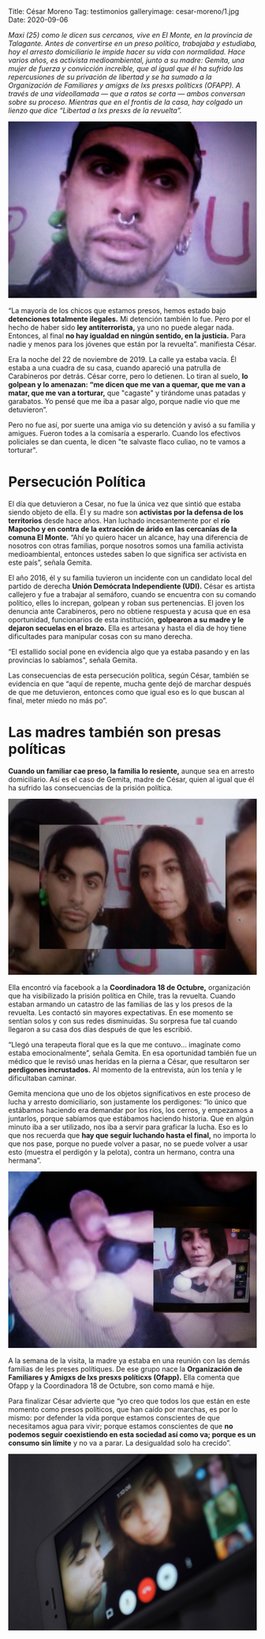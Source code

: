 Title: César Moreno
Tag: testimonios
galleryimage: cesar-moreno/1.jpg
Date: 2020-09-06

*Maxi (25) como le dicen sus cercanos, vive en El Monte, en la provincia de Talagante. Antes de convertirse en un preso político, trabajaba y estudiaba, hoy el arresto domiciliario le impide hacer su vida con normalidad. Hace varios años, es activista medioambiental, junto a su madre: Gemita, una mujer de fuerza y convicción increíble, que al igual que él ha sufrido las repercusiones de su privación de libertad y se ha sumado a la Organización de Familiares y amigxs de lxs presxs políticxs (OFAPP). A través de una videollamada — que a ratos se corta — ambos conversan sobre su proceso. Mientras que en el frontis de la casa, hay colgado un lienzo que dice “Libertad a lxs presxs de la revuelta”.*

![cesar-moreno/1.jpg](./images/cesar-moreno/1.jpg)

“La mayoría de los chicos que estamos presos, hemos estado bajo **detenciones totalmente ilegales.** Mi detención también lo fue. Pero por el hecho de haber sido **ley antiterrorista,** ya uno no puede alegar nada. Entonces, al final **no hay igualdad en ningún sentido, en la justicia.** Para nadie y menos para los jóvenes que están por la revuelta”. manifiesta César.

Era la noche del 22 de noviembre de 2019. La calle ya estaba vacía. Él estaba a una cuadra de su casa, cuando apareció una patrulla de Carabineros por detrás. César corre, pero lo detienen.  Lo tiran al suelo, **lo golpean y lo amenazan: “me dicen que me van a quemar, que me van a matar, que me van a torturar,** que "cagaste" y tirándome unas patadas y garabatos. Yo pensé que me iba a pasar algo, porque nadie vio que me detuvieron”.

Pero no fue así, por suerte una amiga vio su detención y avisó a su familia y amigues. Fueron todes a la comisaría a esperarlo. Cuando los efectivos policiales se dan cuenta, le dicen "te salvaste flaco culiao, no te vamos a torturar".

# Persecución Política

El día que detuvieron a Cesar, no fue la única vez que sintió que estaba siendo objeto de ella. Él y su madre son **activistas por la defensa de los territorios** desde hace años. Han luchado incesantemente por el **río Mapocho y en contra de la extracción de árido en las cercanías de la comuna El Monte.** “Ahí yo quiero hacer un alcance, hay una diferencia de nosotros con otras familias, porque nosotros somos una familia activista medioambiental, entonces ustedes saben  lo que significa ser activista en este país”, señala Gemita.

El año 2016, él y su familia tuvieron un incidente con un candidato local del partido de derecha **Unión Demócrata Independiente (UDI).** César es artista callejero y fue a trabajar al semáforo, cuando se encuentra con su comando político, elles lo increpan, golpean y roban sus pertenencias. El joven los denuncia ante Carabineros, pero no obtiene respuesta y acusa que en esa oportunidad, funcionarios de esta institución, **golpearon a su madre y le dejaron secuelas en el brazo.** Ella es artesana y hasta el día de hoy tiene dificultades para manipular cosas con su mano derecha.

“El estallido social pone en evidencia algo que ya estaba pasando y en las provincias lo sabíamos", señala Gemita.

Las consecuencias de esta persecución política, según César, también se evidencia en que “aquí de repente, mucha gente dejó de marchar después de que me detuvieron, entonces como que igual  eso es lo que buscan al final, meter miedo no más po”.

# Las madres también son presas políticas

**Cuando un familiar cae preso, la familia lo resiente,** aunque sea en arresto domiciliario. Así es el caso de Gemita, madre de César, quien al igual que él ha sufrido las consecuencias de la prisión política.

![cesar-moreno/2.jpg](./images/cesar-moreno/2.jpg)

Ella encontró vía facebook a la **Coordinadora 18 de Octubre,** organización que ha visibilizado la prisión política en Chile, tras la revuelta. Cuando estaban armando un catastro de las familias de las y los presos de la revuelta. Les contactó sin mayores expectativas. En ese momento se sentían solos y con sus redes disminuidas. Su sorpresa fue tal cuando llegaron a su casa dos días después de que les escribió.

“Llegó una terapeuta floral que es la que me contuvo… imagínate como estaba emocionalmente”, señala Gemita. En esa oportunidad también fue un médico que le revisó unas heridas en la pierna a César, que resultaron ser **perdigones incrustados.** Al momento de la entrevista, aún los tenía y le dificultaban caminar.

Gemita menciona que uno de los objetos significativos en este proceso de lucha y arresto domiciliario, son justamente los perdigones: “lo único que estábamos haciendo era demandar por los ríos, los cerros, y empezamos a juntarlos, porque sabíamos que estábamos haciendo historia. Que en algún minuto iba a ser utilizado, nos iba a servir para graficar la lucha. Eso es lo que nos recuerda que **hay que seguir luchando hasta el final,** no importa lo que nos pase, porque no puede volver a pasar, no se puede volver a usar esto (muestra el perdigón y la pelota), contra un hermano, contra una hermana”.

![cesar-moreno/3.jpg](./images/cesar-moreno/3.jpg)

A la semana de la visita, la madre ya estaba en una reunión con las demás familias de les preses polítiques. De ese grupo nace la **Organización de Familiares y Amigxs de lxs presxs políticxs (Ofapp).** Ella comenta que Ofapp y la Coordinadora 18 de Octubre, son como mamá e hije.

Para finalizar César advierte que “yo creo que todos los que están en este momento como presos políticos, que han caído por marchas, es por lo mismo: por defender la vida porque estamos conscientes de que necesitamos agua para vivir; porque estamos conscientes de que **no podemos seguir coexistiendo en esta sociedad así como va; porque es un consumo sin límite** y no va a parar. La desigualdad solo ha crecido”.

![cesar-moreno/4.jpg](./images/cesar-moreno/4.jpg)
